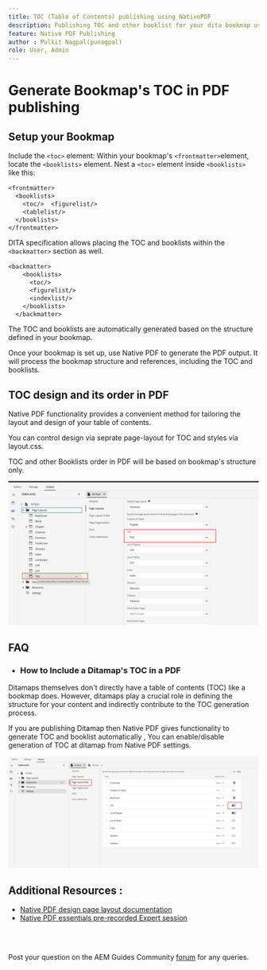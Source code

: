 ```yaml
---
title: TOC (Table of Contents) publishing using NativePDF
description: Publishing TOC and other booklist for your dita bookmap using NativePDF 
feature: Native PDF Publishing
author : Pulkit Nagpal(punagpal)
role: User, Admin 
---
```

# Generate Bookmap's TOC in PDF publishing 

## Setup your Bookmap

Include the `<toc>`  element:
Within your bookmap's `<frontmatter>`element, locate the `<booklists>` element.  Nest a `<toc>` element inside `<booklists>` like this:

```
<frontmatter>
  <booklists>
    <toc/>  <figurelist/>
    <tablelist/>
  </booklists>
</frontmatter>

```

DITA specification allows placing the TOC and booklists  within the `<backmatter>` section as well.


```
<backmatter>
    <booklists>
      <toc/>
      <figurelist/>
      <indexlist/>
    </booklists>
  </backmatter>

```

The TOC and booklists are automatically generated based on the structure defined in your bookmap.

Once your bookmap is set up, use  Native PDF to generate the PDF output. It will process the bookmap structure and references, including the TOC and booklists.

## TOC design and its order in PDF

Native PDF functionality provides a convenient method for tailoring the layout and design of your table of contents.

You can control design via seprate page-layout for TOC and styles via layout.css. 

TOC and other Booklists order in PDF will be based on bookmap's structure only.

![toc](../assets/publishing/toc.png)


## FAQ

- ### How to Include a Ditamap's TOC in a PDF

Ditamaps themselves don't directly have  a table of contents (TOC) like a bookmap does. However, ditamaps play a crucial role in defining the structure for your content and indirectly contribute to the TOC generation process.

If you are publishing Ditamap then Native PDF gives functionality to generate TOC and booklist automatically , You can enable/disable generation of TOC at ditamap from Native PDF settings.

![Enable Disable TOC](../assets/publishing/pageorder.png)

## Additional Resources :

- [Native PDF design page layout documentation](https://experienceleague.adobe.com/en/docs/experience-manager-guides/using/install-guide/on-prem-ig/output-gen-config/config-native-pdf-publish/design-page-layout)
- [Native PDF essentials pre-recorded Expert session](https://experienceleague.adobe.com/en/docs/experience-manager-guides/using/knowledge-base/expert-session/native-pdf-publishing-essentials-feb23)

<br>
<br>

 Post your question on the AEM Guides Community [forum](https://experienceleaguecommunities.adobe.com/t5/experience-manager-guides/ct-p/aem-xml-documentation) for any queries.

 

